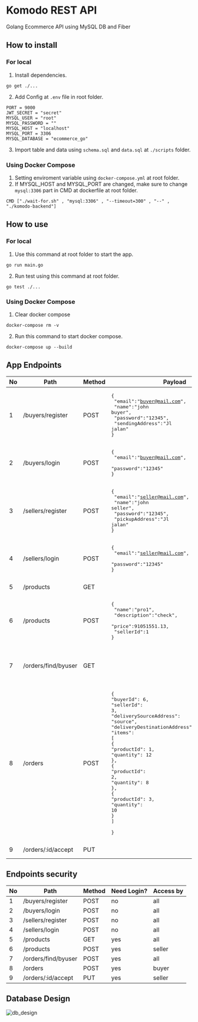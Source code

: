 # Komodo REST API

Golang Ecommerce API using MySQL DB and Fiber

## How to install

### For local

1. Install dependencies.

```golang
go get ./...
```

2. Add Config at `.env` file in root folder.

```golang
PORT = 9000
JWT_SECRET = "secret"
MYSQL_USER = "root"
MYSQL_PASSWORD = ""
MYSQL_HOST = "localhost"
MYSQL_PORT = 3306
MYSQL_DATABASE = "ecommerce_go"
```

3. Import table and data using `schema.sql` and `data.sql` at `./scripts` folder.

### Using Docker Compose

1. Setting enviroment variable using `docker-compose.yml` at root folder.
2. If MYSQL_HOST and MYSQL_PORT are changed, make sure to change `mysql:3306` part in CMD at dockerfile at root folder.

```golang
CMD ["./wait-for.sh" , "mysql:3306" , "--timeout=300" , "--" , "./komodo-backend"]
```

## How to use

### For local

1. Use this command at root folder to start the app.

```golang
go run main.go
```

2. Run test using this command at root folder.

```golang
go test ./...
```

### Using Docker Compose

1. Clear docker compose

```golang
docker-compose rm -v
```

2. Run this command to start docker compose.

```golang
docker-compose up --build
```

## App Endpoints

| No  | Path                | Method | Payload                                                                                                                                                                                                                                                                                                                     | Description                                        |
| --- | ------------------- | ------ | --------------------------------------------------------------------------------------------------------------------------------------------------------------------------------------------------------------------------------------------------------------------------------------------------------------------------- | -------------------------------------------------- |
| 1   | /buyers/register    | POST   | <pre lang="json">{<br> "email":"buyer@mail.com",<br> "name":"john buyer",<br> "password":"12345",<br> "sendingAddress":"Jl jalan"<br>}</pre>                                                                                                                                                                                | Buyer register                                     |
| 2   | /buyers/login       | POST   | <pre lang="json">{<br> "email":"buyer@mail.com",<br> "password":"12345"<br>}</pre>                                                                                                                                                                                                                                          | Buyer login                                        |
| 3   | /sellers/register   | POST   | <pre lang="json">{<br> "email":"seller@mail.com",<br> "name":"john seller",<br> "password":"12345",<br> "pickupAddress":"Jl jalan"<br>}</pre>                                                                                                                                                                               | Seller register                                    |
| 4   | /sellers/login      | POST   | <pre lang="json">{<br> "email":"seller@mail.com",<br> "password":"12345"<br>}</pre>                                                                                                                                                                                                                                         | Seller login                                       |
| 5   | /products           | GET    |                                                                                                                                                                                                                                                                                                                             | Get all products                                   |
| 6   | /products           | POST   | <pre lang="json">{<br> "name":"pro1",<br> "description":"check",<br> "price":91051551.13,<br> "sellerId":1<br>}</pre>                                                                                                                                                                                                       | Create a product                                   |
| 7   | /orders/find/byuser | GET    |                                                                                                                                                                                                                                                                                                                             | Get all orders by buyer/seller id inside JWT token |
| 8   | /orders             | POST   | <pre lang="json">{<br>"buyerId": 6,<br>"sellerId": 3,<br>"deliverySourceAddress": "source",<br>"deliveryDestinationAddress": "destination",<br>"items": [<br>{<br>"productId": 1,<br>"quantity": 12<br>},<br>{<br>"productId": 2,<br>"quantity": 8<br>},<br>{<br>"productId": 3,<br>"quantity": 10<br>}<br>]<br><br>}</pre> | Create a order                                     |
| 9   | /orders/:id/accept  | PUT    |                                                                                                                                                                                                                                                                                                                             | Accept order                                       |

## Endpoints security

| No  | Path                | Method | Need Login? | Access by |
| --- | ------------------- | ------ | ----------- | --------- |
| 1   | /buyers/register    | POST   | no          | all       |
| 2   | /buyers/login       | POST   | no          | all       |
| 3   | /sellers/register   | POST   | no          | all       |
| 4   | /sellers/login      | POST   | no          | all       |
| 5   | /products           | GET    | yes         | all       |
| 6   | /products           | POST   | yes         | seller    |
| 7   | /orders/find/byuser | POST   | yes         | all       |
| 8   | /orders             | POST   | yes         | buyer     |
| 9   | /orders/:id/accept  | PUT    | yes         | seller    |

## Database Design

![db_design](https://user-images.githubusercontent.com/28037175/116769487-b67d8e80-aa66-11eb-8820-cfac90be9eeb.png)

